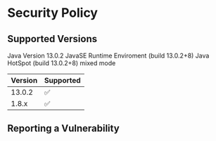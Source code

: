 # Security Policy

## Supported Versions
Java Version 13.0.2 
JavaSE Runtime Enviroment (build 13.0.2+8)
Java HotSpot (build 13.0.2+8) mixed mode

| Version | Supported          |
| ------- | ------------------ |
| 13.0.2   | :white_check_mark: |
| 1.8.x   | :white_check_mark: |

## Reporting a Vulnerability

